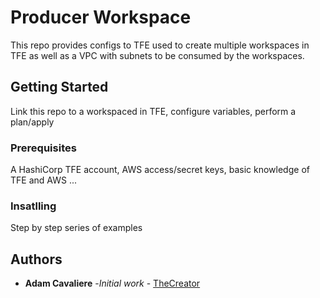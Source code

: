 # Producer Workspace

This repo provides configs to TFE used to create multiple workspaces in TFE as well as a VPC with subnets to be consumed by the workspaces.  

## Getting Started

Link this repo to a workspaced in TFE, configure variables, perform a plan/apply

### Prerequisites

A HashiCorp TFE account, AWS access/secret keys, basic knowledge of TFE and AWS ...

### Insatlling 

Step by step series of examples 

## Authors

* **Adam Cavaliere** -*Initial work* - [TheCreator](https://github.com/AdamCavaliere/TheCreator)
